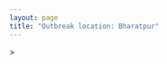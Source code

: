 ```yaml
---
layout: page
title: "Outbreak location: Bharatpur"
---
```

<div id="mapid">
<script src="https://buda-magenta.github.io/hazard_map/load_map.js"></script>
><script>
var marker_outbreak = L.marker([27.265212, 77.369126],{"autoPan": true}).addTo(map); marker_outbreak.bindTooltip("Bharatpur").openTooltip();

var circle_1 = L.circle([28.651718, 77.221939], {"pane": "markerPane", "color": "red", "fill": true, "fillOpacity": 0.2, "fillRule": "evenodd", "lineCap": "round", "lineJoin": "round", "opacity": 1.0, "radius": 61657, "stroke": true, "weight": 3}).addTo(map);
circle_1.bindTooltip("Delhi<br>rank: 1<br>hazard index: 0.061658")
circle_1.bindPopup('<a href="https://buda-magenta.github.io/hazard_map/Delhi">Delhi</a>')

var circle_2 = L.circle([27.633333, 77.583333], {"pane": "markerPane", "color": "red", "fill": true, "fillOpacity": 0.2, "fillRule": "evenodd", "lineCap": "round", "lineJoin": "round", "opacity": 1.0, "radius": 56616, "stroke": true, "weight": 3}).addTo(map);
circle_2.bindTooltip("Mathura<br>rank: 2<br>hazard index: 0.056617")
circle_2.bindPopup('<a href="https://buda-magenta.github.io/hazard_map/Mathura">Mathura</a>')

var circle_3 = L.circle([27.175255, 78.009816], {"pane": "markerPane", "color": "red", "fill": true, "fillOpacity": 0.2, "fillRule": "evenodd", "lineCap": "round", "lineJoin": "round", "opacity": 1.0, "radius": 45394, "stroke": true, "weight": 3}).addTo(map);
circle_3.bindTooltip("Agra<br>rank: 3<br>hazard index: 0.045395")
circle_3.bindPopup('<a href="https://buda-magenta.github.io/hazard_map/Agra">Agra</a>')

var circle_4 = L.circle([26.915458, 75.818982], {"pane": "markerPane", "color": "red", "fill": true, "fillOpacity": 0.2, "fillRule": "evenodd", "lineCap": "round", "lineJoin": "round", "opacity": 1.0, "radius": 28952, "stroke": true, "weight": 3}).addTo(map);
circle_4.bindTooltip("Jaipur<br>rank: 4<br>hazard index: 0.028952")
circle_4.bindPopup('<a href="https://buda-magenta.github.io/hazard_map/Jaipur">Jaipur</a>')

var circle_5 = L.circle([25.196826, 76.000893], {"pane": "markerPane", "color": "red", "fill": true, "fillOpacity": 0.2, "fillRule": "evenodd", "lineCap": "round", "lineJoin": "round", "opacity": 1.0, "radius": 20312, "stroke": true, "weight": 3}).addTo(map);
circle_5.bindTooltip("Kota<br>rank: 5<br>hazard index: 0.020313")
circle_5.bindPopup('<a href="https://buda-magenta.github.io/hazard_map/Kota">Kota</a>')

var circle_6 = L.circle([27.876990, 78.137290], {"pane": "markerPane", "color": "red", "fill": true, "fillOpacity": 0.2, "fillRule": "evenodd", "lineCap": "round", "lineJoin": "round", "opacity": 1.0, "radius": 17048, "stroke": true, "weight": 3}).addTo(map);
circle_6.bindTooltip("Aligarh<br>rank: 6<br>hazard index: 0.017048")
circle_6.bindPopup('<a href="https://buda-magenta.github.io/hazard_map/Aligarh">Aligarh</a>')

var circle_7 = L.circle([27.573243, 78.111739], {"pane": "markerPane", "color": "red", "fill": true, "fillOpacity": 0.2, "fillRule": "evenodd", "lineCap": "round", "lineJoin": "round", "opacity": 1.0, "radius": 15382, "stroke": true, "weight": 3}).addTo(map);
circle_7.bindTooltip("Hathras<br>rank: 7<br>hazard index: 0.015383")
circle_7.bindPopup('<a href="https://buda-magenta.github.io/hazard_map/Hathras">Hathras</a>')

var circle_8 = L.circle([28.457876, 79.405571], {"pane": "markerPane", "color": "red", "fill": true, "fillOpacity": 0.2, "fillRule": "evenodd", "lineCap": "round", "lineJoin": "round", "opacity": 1.0, "radius": 13706, "stroke": true, "weight": 3}).addTo(map);
circle_8.bindTooltip("Bareilly<br>rank: 8<br>hazard index: 0.013706")
circle_8.bindPopup('<a href="https://buda-magenta.github.io/hazard_map/Bareilly">Bareilly</a>')

var circle_9 = L.circle([27.883846, 78.634890], {"pane": "markerPane", "color": "red", "fill": true, "fillOpacity": 0.2, "fillRule": "evenodd", "lineCap": "round", "lineJoin": "round", "opacity": 1.0, "radius": 9828, "stroke": true, "weight": 3}).addTo(map);
circle_9.bindTooltip("Kasganj<br>rank: 9<br>hazard index: 0.009828")
circle_9.bindPopup('<a href="https://buda-magenta.github.io/hazard_map/Kasganj">Kasganj</a>')

var circle_10 = L.circle([27.639077, 76.614452], {"pane": "markerPane", "color": "red", "fill": true, "fillOpacity": 0.2, "fillRule": "evenodd", "lineCap": "round", "lineJoin": "round", "opacity": 1.0, "radius": 8529, "stroke": true, "weight": 3}).addTo(map);
circle_10.bindTooltip("Alwar<br>rank: 10<br>hazard index: 0.008530")
circle_10.bindPopup('<a href="https://buda-magenta.github.io/hazard_map/Alwar">Alwar</a>')

var circle_11 = L.circle([26.229141, 76.304533], {"pane": "markerPane", "color": "red", "fill": true, "fillOpacity": 0.2, "fillRule": "evenodd", "lineCap": "round", "lineJoin": "round", "opacity": 1.0, "radius": 6876, "stroke": true, "weight": 3}).addTo(map);
circle_11.bindTooltip("Sawai Madhopur<br>rank: 11<br>hazard index: 0.006876")
circle_11.bindPopup('<a href="https://buda-magenta.github.io/hazard_map/Sawai_Madhopur">Sawai Madhopur</a>')

var circle_12 = L.circle([28.402979, 77.310384], {"pane": "markerPane", "color": "red", "fill": true, "fillOpacity": 0.2, "fillRule": "evenodd", "lineCap": "round", "lineJoin": "round", "opacity": 1.0, "radius": 6789, "stroke": true, "weight": 3}).addTo(map);
circle_12.bindTooltip("Faridabad<br>rank: 12<br>hazard index: 0.006789")
circle_12.bindPopup('<a href="https://buda-magenta.github.io/hazard_map/Faridabad">Faridabad</a>')

var circle_13 = L.circle([29.000653, 77.768229], {"pane": "markerPane", "color": "red", "fill": true, "fillOpacity": 0.2, "fillRule": "evenodd", "lineCap": "round", "lineJoin": "round", "opacity": 1.0, "radius": 6198, "stroke": true, "weight": 3}).addTo(map);
circle_13.bindTooltip("Meerut<br>rank: 13<br>hazard index: 0.006198")
circle_13.bindPopup('<a href="https://buda-magenta.github.io/hazard_map/Meerut">Meerut</a>')

var circle_14 = L.circle([26.203725, 78.157363], {"pane": "markerPane", "color": "red", "fill": true, "fillOpacity": 0.2, "fillRule": "evenodd", "lineCap": "round", "lineJoin": "round", "opacity": 1.0, "radius": 5639, "stroke": true, "weight": 3}).addTo(map);
circle_14.bindTooltip("Gwalior<br>rank: 14<br>hazard index: 0.005640")
circle_14.bindPopup('<a href="https://buda-magenta.github.io/hazard_map/Gwalior">Gwalior</a>')

var circle_15 = L.circle([26.732501, 77.036312], {"pane": "markerPane", "color": "red", "fill": true, "fillOpacity": 0.2, "fillRule": "evenodd", "lineCap": "round", "lineJoin": "round", "opacity": 1.0, "radius": 5419, "stroke": true, "weight": 3}).addTo(map);
circle_15.bindTooltip("Hindaun<br>rank: 15<br>hazard index: 0.005419")
circle_15.bindPopup('<a href="https://buda-magenta.github.io/hazard_map/Hindaun">Hindaun</a>')

var circle_16 = L.circle([19.794750, 75.077922], {"pane": "markerPane", "color": "red", "fill": true, "fillOpacity": 0.2, "fillRule": "evenodd", "lineCap": "round", "lineJoin": "round", "opacity": 1.0, "radius": 5010, "stroke": true, "weight": 3}).addTo(map);
circle_16.bindTooltip("Gangapur<br>rank: 16<br>hazard index: 0.005010")
circle_16.bindPopup('<a href="https://buda-magenta.github.io/hazard_map/Gangapur">Gangapur</a>')

var circle_17 = L.circle([28.428262, 77.002700], {"pane": "markerPane", "color": "red", "fill": true, "fillOpacity": 0.2, "fillRule": "evenodd", "lineCap": "round", "lineJoin": "round", "opacity": 1.0, "radius": 4013, "stroke": true, "weight": 3}).addTo(map);
circle_17.bindTooltip("Gurgaon<br>rank: 17<br>hazard index: 0.004013")
circle_17.bindPopup('<a href="https://buda-magenta.github.io/hazard_map/Gurgaon">Gurgaon</a>')

var circle_18 = L.circle([25.954628, 83.647350], {"pane": "markerPane", "color": "red", "fill": true, "fillOpacity": 0.2, "fillRule": "evenodd", "lineCap": "round", "lineJoin": "round", "opacity": 1.0, "radius": 3153, "stroke": true, "weight": 3}).addTo(map);
circle_18.bindTooltip("Maunath Bhanjan<br>rank: 18<br>hazard index: 0.003154")
circle_18.bindPopup('<a href="https://buda-magenta.github.io/hazard_map/Maunath_Bhanjan">Maunath Bhanjan</a>')

var circle_19 = L.circle([28.570784, 77.327107], {"pane": "markerPane", "color": "red", "fill": true, "fillOpacity": 0.2, "fillRule": "evenodd", "lineCap": "round", "lineJoin": "round", "opacity": 1.0, "radius": 2940, "stroke": true, "weight": 3}).addTo(map);
circle_19.bindTooltip("Noida<br>rank: 19<br>hazard index: 0.002940")
circle_19.bindPopup('<a href="https://buda-magenta.github.io/hazard_map/Noida">Noida</a>')

var circle_20 = L.circle([27.177366, 78.389912], {"pane": "markerPane", "color": "red", "fill": true, "fillOpacity": 0.2, "fillRule": "evenodd", "lineCap": "round", "lineJoin": "round", "opacity": 1.0, "radius": 2763, "stroke": true, "weight": 3}).addTo(map);
circle_20.bindTooltip("Firozabad<br>rank: 20<br>hazard index: 0.002764")
circle_20.bindPopup('<a href="https://buda-magenta.github.io/hazard_map/Firozabad">Firozabad</a>')

var circle_21 = L.circle([26.460914, 80.321759], {"pane": "markerPane", "color": "red", "fill": true, "fillOpacity": 0.2, "fillRule": "evenodd", "lineCap": "round", "lineJoin": "round", "opacity": 1.0, "radius": 2557, "stroke": true, "weight": 3}).addTo(map);
circle_21.bindTooltip("Kanpur<br>rank: 21<br>hazard index: 0.002558")
circle_21.bindPopup('<a href="https://buda-magenta.github.io/hazard_map/Kanpur">Kanpur</a>')

var circle_22 = L.circle([28.733400, 77.298600], {"pane": "markerPane", "color": "red", "fill": true, "fillOpacity": 0.2, "fillRule": "evenodd", "lineCap": "round", "lineJoin": "round", "opacity": 1.0, "radius": 2344, "stroke": true, "weight": 3}).addTo(map);
circle_22.bindTooltip("Loni<br>rank: 22<br>hazard index: 0.002345")
circle_22.bindPopup('<a href="https://buda-magenta.github.io/hazard_map/Loni">Loni</a>')

var circle_23 = L.circle([28.488378, 78.735249], {"pane": "markerPane", "color": "red", "fill": true, "fillOpacity": 0.2, "fillRule": "evenodd", "lineCap": "round", "lineJoin": "round", "opacity": 1.0, "radius": 2260, "stroke": true, "weight": 3}).addTo(map);
circle_23.bindTooltip("Chandausi<br>rank: 23<br>hazard index: 0.002261")
circle_23.bindPopup('<a href="https://buda-magenta.github.io/hazard_map/Chandausi">Chandausi</a>')

var circle_24 = L.circle([25.531031, 78.652689], {"pane": "markerPane", "color": "red", "fill": true, "fillOpacity": 0.2, "fillRule": "evenodd", "lineCap": "round", "lineJoin": "round", "opacity": 1.0, "radius": 2201, "stroke": true, "weight": 3}).addTo(map);
circle_24.bindTooltip("Jhansi<br>rank: 24<br>hazard index: 0.002202")
circle_24.bindPopup('<a href="https://buda-magenta.github.io/hazard_map/Jhansi">Jhansi</a>')

var circle_25 = L.circle([22.720362, 75.868200], {"pane": "markerPane", "color": "red", "fill": true, "fillOpacity": 0.2, "fillRule": "evenodd", "lineCap": "round", "lineJoin": "round", "opacity": 1.0, "radius": 1981, "stroke": true, "weight": 3}).addTo(map);
circle_25.bindTooltip("Indore<br>rank: 25<br>hazard index: 0.001981")
circle_25.bindPopup('<a href="https://buda-magenta.github.io/hazard_map/Indore">Indore</a>')

var circle_26 = L.circle([19.075990, 72.877393], {"pane": "markerPane", "color": "red", "fill": true, "fillOpacity": 0.2, "fillRule": "evenodd", "lineCap": "round", "lineJoin": "round", "opacity": 1.0, "radius": 1978, "stroke": true, "weight": 3}).addTo(map);
circle_26.bindTooltip("Mumbai<br>rank: 26<br>hazard index: 0.001978")
circle_26.bindPopup('<a href="https://buda-magenta.github.io/hazard_map/Mumbai">Mumbai</a>')

var circle_27 = L.circle([26.838100, 80.934600], {"pane": "markerPane", "color": "red", "fill": true, "fillOpacity": 0.2, "fillRule": "evenodd", "lineCap": "round", "lineJoin": "round", "opacity": 1.0, "radius": 1793, "stroke": true, "weight": 3}).addTo(map);
circle_27.bindTooltip("Lucknow<br>rank: 27<br>hazard index: 0.001794")
circle_27.bindPopup('<a href="https://buda-magenta.github.io/hazard_map/Lucknow">Lucknow</a>')

var circle_28 = L.circle([28.901090, 76.580194], {"pane": "markerPane", "color": "red", "fill": true, "fillOpacity": 0.2, "fillRule": "evenodd", "lineCap": "round", "lineJoin": "round", "opacity": 1.0, "radius": 1732, "stroke": true, "weight": 3}).addTo(map);
circle_28.bindTooltip("Rohtak<br>rank: 28<br>hazard index: 0.001732")
circle_28.bindPopup('<a href="https://buda-magenta.github.io/hazard_map/Rohtak">Rohtak</a>')

var circle_29 = L.circle([26.500000, 78.750000], {"pane": "markerPane", "color": "red", "fill": true, "fillOpacity": 0.2, "fillRule": "evenodd", "lineCap": "round", "lineJoin": "round", "opacity": 1.0, "radius": 1605, "stroke": true, "weight": 3}).addTo(map);
circle_29.bindTooltip("Bhind<br>rank: 29<br>hazard index: 0.001605")
circle_29.bindPopup('<a href="https://buda-magenta.github.io/hazard_map/Bhind">Bhind</a>')

var circle_30 = L.circle([26.166667, 77.500000], {"pane": "markerPane", "color": "red", "fill": true, "fillOpacity": 0.2, "fillRule": "evenodd", "lineCap": "round", "lineJoin": "round", "opacity": 1.0, "radius": 1599, "stroke": true, "weight": 3}).addTo(map);
circle_30.bindTooltip("Morena<br>rank: 30<br>hazard index: 0.001599")
circle_30.bindPopup('<a href="https://buda-magenta.github.io/hazard_map/Morena">Morena</a>')

var circle_31 = L.circle([26.296772, 73.035143], {"pane": "markerPane", "color": "red", "fill": true, "fillOpacity": 0.2, "fillRule": "evenodd", "lineCap": "round", "lineJoin": "round", "opacity": 1.0, "radius": 1529, "stroke": true, "weight": 3}).addTo(map);
circle_31.bindTooltip("Jodhpur<br>rank: 31<br>hazard index: 0.001530")
circle_31.bindPopup('<a href="https://buda-magenta.github.io/hazard_map/Jodhpur">Jodhpur</a>')

var circle_32 = L.circle([26.469100, 74.639000], {"pane": "markerPane", "color": "red", "fill": true, "fillOpacity": 0.2, "fillRule": "evenodd", "lineCap": "round", "lineJoin": "round", "opacity": 1.0, "radius": 1471, "stroke": true, "weight": 3}).addTo(map);
circle_32.bindTooltip("Ajmer<br>rank: 32<br>hazard index: 0.001471")
circle_32.bindPopup('<a href="https://buda-magenta.github.io/hazard_map/Ajmer">Ajmer</a>')

var circle_33 = L.circle([24.578721, 73.686257], {"pane": "markerPane", "color": "red", "fill": true, "fillOpacity": 0.2, "fillRule": "evenodd", "lineCap": "round", "lineJoin": "round", "opacity": 1.0, "radius": 1468, "stroke": true, "weight": 3}).addTo(map);
circle_33.bindTooltip("Udaipur<br>rank: 33<br>hazard index: 0.001468")
circle_33.bindPopup('<a href="https://buda-magenta.github.io/hazard_map/Udaipur">Udaipur</a>')

var circle_34 = L.circle([29.003314, 77.016732], {"pane": "markerPane", "color": "red", "fill": true, "fillOpacity": 0.2, "fillRule": "evenodd", "lineCap": "round", "lineJoin": "round", "opacity": 1.0, "radius": 1277, "stroke": true, "weight": 3}).addTo(map);
circle_34.bindTooltip("Sonipat<br>rank: 34<br>hazard index: 0.001277")
circle_34.bindPopup('<a href="https://buda-magenta.github.io/hazard_map/Sonipat">Sonipat</a>')

var circle_35 = L.circle([23.021624, 72.579707], {"pane": "markerPane", "color": "red", "fill": true, "fillOpacity": 0.2, "fillRule": "evenodd", "lineCap": "round", "lineJoin": "round", "opacity": 1.0, "radius": 1254, "stroke": true, "weight": 3}).addTo(map);
circle_35.bindTooltip("Ahmedabad<br>rank: 35<br>hazard index: 0.001254")
circle_35.bindPopup('<a href="https://buda-magenta.github.io/hazard_map/Ahmedabad">Ahmedabad</a>')

var circle_36 = L.circle([26.718324, 79.090254], {"pane": "markerPane", "color": "red", "fill": true, "fillOpacity": 0.2, "fillRule": "evenodd", "lineCap": "round", "lineJoin": "round", "opacity": 1.0, "radius": 1227, "stroke": true, "weight": 3}).addTo(map);
circle_36.bindTooltip("Etawah<br>rank: 36<br>hazard index: 0.001228")
circle_36.bindPopup('<a href="https://buda-magenta.github.io/hazard_map/Etawah">Etawah</a>')

var circle_37 = L.circle([28.740613, 77.835426], {"pane": "markerPane", "color": "red", "fill": true, "fillOpacity": 0.2, "fillRule": "evenodd", "lineCap": "round", "lineJoin": "round", "opacity": 1.0, "radius": 1202, "stroke": true, "weight": 3}).addTo(map);
circle_37.bindTooltip("Hapur<br>rank: 37<br>hazard index: 0.001203")
circle_37.bindPopup('<a href="https://buda-magenta.github.io/hazard_map/Hapur">Hapur</a>')

var circle_38 = L.circle([27.437194, 79.489129], {"pane": "markerPane", "color": "red", "fill": true, "fillOpacity": 0.2, "fillRule": "evenodd", "lineCap": "round", "lineJoin": "round", "opacity": 1.0, "radius": 1180, "stroke": true, "weight": 3}).addTo(map);
circle_38.bindTooltip("Farrukhabad<br>rank: 38<br>hazard index: 0.001181")
circle_38.bindPopup('<a href="https://buda-magenta.github.io/hazard_map/Farrukhabad">Farrukhabad</a>')

var circle_39 = L.circle([26.653396, 77.624206], {"pane": "markerPane", "color": "red", "fill": true, "fillOpacity": 0.2, "fillRule": "evenodd", "lineCap": "round", "lineJoin": "round", "opacity": 1.0, "radius": 1051, "stroke": true, "weight": 3}).addTo(map);
circle_39.bindTooltip("Dhaulpur<br>rank: 39<br>hazard index: 0.001052")
circle_39.bindPopup('<a href="https://buda-magenta.github.io/hazard_map/Dhaulpur">Dhaulpur</a>')

var circle_40 = L.circle([28.388861, 77.974798], {"pane": "markerPane", "color": "red", "fill": true, "fillOpacity": 0.2, "fillRule": "evenodd", "lineCap": "round", "lineJoin": "round", "opacity": 1.0, "radius": 972, "stroke": true, "weight": 3}).addTo(map);
circle_40.bindTooltip("Bulandshahr<br>rank: 40<br>hazard index: 0.000972")
circle_40.bindPopup('<a href="https://buda-magenta.github.io/hazard_map/Bulandshahr">Bulandshahr</a>')

var circle_41 = L.circle([28.618753, 78.550874], {"pane": "markerPane", "color": "red", "fill": true, "fillOpacity": 0.2, "fillRule": "evenodd", "lineCap": "round", "lineJoin": "round", "opacity": 1.0, "radius": 943, "stroke": true, "weight": 3}).addTo(map);
circle_41.bindTooltip("Sambhal<br>rank: 41<br>hazard index: 0.000943")
circle_41.bindPopup('<a href="https://buda-magenta.github.io/hazard_map/Sambhal">Sambhal</a>')

var circle_42 = L.circle([28.660965, 76.834676], {"pane": "markerPane", "color": "red", "fill": true, "fillOpacity": 0.2, "fillRule": "evenodd", "lineCap": "round", "lineJoin": "round", "opacity": 1.0, "radius": 883, "stroke": true, "weight": 3}).addTo(map);
circle_42.bindTooltip("Bahadurgarh<br>rank: 42<br>hazard index: 0.000884")
circle_42.bindPopup('<a href="https://buda-magenta.github.io/hazard_map/Bahadurgarh">Bahadurgarh</a>')

var circle_43 = L.circle([28.753900, 77.399900], {"pane": "markerPane", "color": "red", "fill": true, "fillOpacity": 0.2, "fillRule": "evenodd", "lineCap": "round", "lineJoin": "round", "opacity": 1.0, "radius": 862, "stroke": true, "weight": 3}).addTo(map);
circle_43.bindTooltip("Khora<br>rank: 43<br>hazard index: 0.000862")
circle_43.bindPopup('<a href="https://buda-magenta.github.io/hazard_map/Khora">Khora</a>')

var circle_44 = L.circle([27.036604, 78.651436], {"pane": "markerPane", "color": "red", "fill": true, "fillOpacity": 0.2, "fillRule": "evenodd", "lineCap": "round", "lineJoin": "round", "opacity": 1.0, "radius": 839, "stroke": true, "weight": 3}).addTo(map);
circle_44.bindTooltip("Shikohabad<br>rank: 44<br>hazard index: 0.000840")
circle_44.bindPopup('<a href="https://buda-magenta.github.io/hazard_map/Shikohabad">Shikohabad</a>')

var circle_45 = L.circle([28.068312, 79.046073], {"pane": "markerPane", "color": "red", "fill": true, "fillOpacity": 0.2, "fillRule": "evenodd", "lineCap": "round", "lineJoin": "round", "opacity": 1.0, "radius": 804, "stroke": true, "weight": 3}).addTo(map);
circle_45.bindTooltip("Budaun<br>rank: 45<br>hazard index: 0.000804")
circle_45.bindPopup('<a href="https://buda-magenta.github.io/hazard_map/Budaun">Budaun</a>')

var circle_46 = L.circle([21.170200, 72.831100], {"pane": "markerPane", "color": "red", "fill": true, "fillOpacity": 0.2, "fillRule": "evenodd", "lineCap": "round", "lineJoin": "round", "opacity": 1.0, "radius": 796, "stroke": true, "weight": 3}).addTo(map);
circle_46.bindTooltip("Surat<br>rank: 46<br>hazard index: 0.000796")
circle_46.bindPopup('<a href="https://buda-magenta.github.io/hazard_map/Surat">Surat</a>')

var circle_47 = L.circle([27.209822, 79.048137], {"pane": "markerPane", "color": "red", "fill": true, "fillOpacity": 0.2, "fillRule": "evenodd", "lineCap": "round", "lineJoin": "round", "opacity": 1.0, "radius": 703, "stroke": true, "weight": 3}).addTo(map);
circle_47.bindTooltip("Mainpuri<br>rank: 47<br>hazard index: 0.000704")
circle_47.bindPopup('<a href="https://buda-magenta.github.io/hazard_map/Mainpuri">Mainpuri</a>')

var circle_48 = L.circle([24.917151, 76.696403], {"pane": "markerPane", "color": "red", "fill": true, "fillOpacity": 0.2, "fillRule": "evenodd", "lineCap": "round", "lineJoin": "round", "opacity": 1.0, "radius": 698, "stroke": true, "weight": 3}).addTo(map);
circle_48.bindTooltip("Baran<br>rank: 48<br>hazard index: 0.000699")
circle_48.bindPopup('<a href="https://buda-magenta.github.io/hazard_map/Baran">Baran</a>')

var circle_49 = L.circle([28.195647, 76.616518], {"pane": "markerPane", "color": "red", "fill": true, "fillOpacity": 0.2, "fillRule": "evenodd", "lineCap": "round", "lineJoin": "round", "opacity": 1.0, "radius": 668, "stroke": true, "weight": 3}).addTo(map);
circle_49.bindTooltip("Rewari<br>rank: 49<br>hazard index: 0.000669")
circle_49.bindPopup('<a href="https://buda-magenta.github.io/hazard_map/Rewari">Rewari</a>')

var circle_50 = L.circle([28.651718, 77.221939], {"pane": "markerPane", "color": "red", "fill": true, "fillOpacity": 0.2, "fillRule": "evenodd", "lineCap": "round", "lineJoin": "round", "opacity": 1.0, "radius": 646, "stroke": true, "weight": 3}).addTo(map);
circle_50.bindTooltip("Dehri<br>rank: 50<br>hazard index: 0.000646")
circle_50.bindPopup('<a href="https://buda-magenta.github.io/hazard_map/Dehri">Dehri</a>')

var circle_51 = L.circle([28.176959, 77.373112], {"pane": "markerPane", "color": "red", "fill": true, "fillOpacity": 0.2, "fillRule": "evenodd", "lineCap": "round", "lineJoin": "round", "opacity": 1.0, "radius": 639, "stroke": true, "weight": 3}).addTo(map);
circle_51.bindTooltip("Palwal<br>rank: 51<br>hazard index: 0.000640")
circle_51.bindPopup('<a href="https://buda-magenta.github.io/hazard_map/Palwal">Palwal</a>')

var circle_52 = L.circle([25.335649, 83.007629], {"pane": "markerPane", "color": "red", "fill": true, "fillOpacity": 0.2, "fillRule": "evenodd", "lineCap": "round", "lineJoin": "round", "opacity": 1.0, "radius": 610, "stroke": true, "weight": 3}).addTo(map);
circle_52.bindTooltip("Varanasi<br>rank: 52<br>hazard index: 0.000610")
circle_52.bindPopup('<a href="https://buda-magenta.github.io/hazard_map/Varanasi">Varanasi</a>')

var circle_53 = L.circle([28.826162, 77.541656], {"pane": "markerPane", "color": "red", "fill": true, "fillOpacity": 0.2, "fillRule": "evenodd", "lineCap": "round", "lineJoin": "round", "opacity": 1.0, "radius": 591, "stroke": true, "weight": 3}).addTo(map);
circle_53.bindTooltip("Modinagar<br>rank: 53<br>hazard index: 0.000591")
circle_53.bindPopup('<a href="https://buda-magenta.github.io/hazard_map/Modinagar">Modinagar</a>')

var circle_54 = L.circle([26.022697, 83.028873], {"pane": "markerPane", "color": "red", "fill": true, "fillOpacity": 0.2, "fillRule": "evenodd", "lineCap": "round", "lineJoin": "round", "opacity": 1.0, "radius": 558, "stroke": true, "weight": 3}).addTo(map);
circle_54.bindTooltip("Azamgarh<br>rank: 54<br>hazard index: 0.000559")
circle_54.bindPopup('<a href="https://buda-magenta.github.io/hazard_map/Azamgarh">Azamgarh</a>')

var circle_55 = L.circle([30.909016, 75.851601], {"pane": "markerPane", "color": "red", "fill": true, "fillOpacity": 0.2, "fillRule": "evenodd", "lineCap": "round", "lineJoin": "round", "opacity": 1.0, "radius": 557, "stroke": true, "weight": 3}).addTo(map);
circle_55.bindTooltip("Ludhiana<br>rank: 55<br>hazard index: 0.000557")
circle_55.bindPopup('<a href="https://buda-magenta.github.io/hazard_map/Ludhiana">Ludhiana</a>')

var circle_56 = L.circle([12.979120, 77.591300], {"pane": "markerPane", "color": "red", "fill": true, "fillOpacity": 0.2, "fillRule": "evenodd", "lineCap": "round", "lineJoin": "round", "opacity": 1.0, "radius": 557, "stroke": true, "weight": 3}).addTo(map);
circle_56.bindTooltip("Bangalore<br>rank: 56<br>hazard index: 0.000557")
circle_56.bindPopup('<a href="https://buda-magenta.github.io/hazard_map/Bangalore">Bangalore</a>')

var circle_57 = L.circle([28.863842, 78.805778], {"pane": "markerPane", "color": "red", "fill": true, "fillOpacity": 0.2, "fillRule": "evenodd", "lineCap": "round", "lineJoin": "round", "opacity": 1.0, "radius": 555, "stroke": true, "weight": 3}).addTo(map);
circle_57.bindTooltip("Moradabad<br>rank: 57<br>hazard index: 0.000556")
circle_57.bindPopup('<a href="https://buda-magenta.github.io/hazard_map/Moradabad">Moradabad</a>')

var circle_58 = L.circle([23.174597, 75.785142], {"pane": "markerPane", "color": "red", "fill": true, "fillOpacity": 0.2, "fillRule": "evenodd", "lineCap": "round", "lineJoin": "round", "opacity": 1.0, "radius": 520, "stroke": true, "weight": 3}).addTo(map);
circle_58.bindTooltip("Ujjain<br>rank: 58<br>hazard index: 0.000521")
circle_58.bindPopup('<a href="https://buda-magenta.github.io/hazard_map/Ujjain">Ujjain</a>')

var circle_59 = L.circle([28.205907, 77.875714], {"pane": "markerPane", "color": "red", "fill": true, "fillOpacity": 0.2, "fillRule": "evenodd", "lineCap": "round", "lineJoin": "round", "opacity": 1.0, "radius": 511, "stroke": true, "weight": 3}).addTo(map);
circle_59.bindTooltip("Khurja<br>rank: 59<br>hazard index: 0.000512")
circle_59.bindPopup('<a href="https://buda-magenta.github.io/hazard_map/Khurja">Khurja</a>')

var circle_60 = L.circle([27.733696, 81.477321], {"pane": "markerPane", "color": "red", "fill": true, "fillOpacity": 0.2, "fillRule": "evenodd", "lineCap": "round", "lineJoin": "round", "opacity": 1.0, "radius": 479, "stroke": true, "weight": 3}).addTo(map);
circle_60.bindTooltip("Bahraich<br>rank: 60<br>hazard index: 0.000479")
circle_60.bindPopup('<a href="https://buda-magenta.github.io/hazard_map/Bahraich">Bahraich</a>')

var circle_61 = L.circle([24.935635, 82.647701], {"pane": "markerPane", "color": "red", "fill": true, "fillOpacity": 0.2, "fillRule": "evenodd", "lineCap": "round", "lineJoin": "round", "opacity": 1.0, "radius": 476, "stroke": true, "weight": 3}).addTo(map);
circle_61.bindTooltip("Mirzapur<br>rank: 61<br>hazard index: 0.000476")
circle_61.bindPopup('<a href="https://buda-magenta.github.io/hazard_map/Mirzapur">Mirzapur</a>')

var circle_62 = L.circle([22.541418, 88.357691], {"pane": "markerPane", "color": "red", "fill": true, "fillOpacity": 0.2, "fillRule": "evenodd", "lineCap": "round", "lineJoin": "round", "opacity": 1.0, "radius": 470, "stroke": true, "weight": 3}).addTo(map);
circle_62.bindTooltip("Kolkata<br>rank: 62<br>hazard index: 0.000470")
circle_62.bindPopup('<a href="https://buda-magenta.github.io/hazard_map/Kolkata">Kolkata</a>')

var circle_63 = L.circle([29.988077, 77.508130], {"pane": "markerPane", "color": "red", "fill": true, "fillOpacity": 0.2, "fillRule": "evenodd", "lineCap": "round", "lineJoin": "round", "opacity": 1.0, "radius": 414, "stroke": true, "weight": 3}).addTo(map);
circle_63.bindTooltip("Saharanpur<br>rank: 63<br>hazard index: 0.000415")
circle_63.bindPopup('<a href="https://buda-magenta.github.io/hazard_map/Saharanpur">Saharanpur</a>')

var circle_64 = L.circle([25.609324, 85.123525], {"pane": "markerPane", "color": "red", "fill": true, "fillOpacity": 0.2, "fillRule": "evenodd", "lineCap": "round", "lineJoin": "round", "opacity": 1.0, "radius": 400, "stroke": true, "weight": 3}).addTo(map);
circle_64.bindTooltip("Patna<br>rank: 64<br>hazard index: 0.000400")
circle_64.bindPopup('<a href="https://buda-magenta.github.io/hazard_map/Patna">Patna</a>')

var circle_65 = L.circle([17.388786, 78.461065], {"pane": "markerPane", "color": "red", "fill": true, "fillOpacity": 0.2, "fillRule": "evenodd", "lineCap": "round", "lineJoin": "round", "opacity": 1.0, "radius": 389, "stroke": true, "weight": 3}).addTo(map);
circle_65.bindTooltip("Hyderabad<br>rank: 65<br>hazard index: 0.000390")
circle_65.bindPopup('<a href="https://buda-magenta.github.io/hazard_map/Hyderabad">Hyderabad</a>')

var circle_66 = L.circle([26.671329, 83.364583], {"pane": "markerPane", "color": "red", "fill": true, "fillOpacity": 0.2, "fillRule": "evenodd", "lineCap": "round", "lineJoin": "round", "opacity": 1.0, "radius": 374, "stroke": true, "weight": 3}).addTo(map);
circle_66.bindTooltip("Gorakhpur<br>rank: 66<br>hazard index: 0.000375")
circle_66.bindPopup('<a href="https://buda-magenta.github.io/hazard_map/Gorakhpur">Gorakhpur</a>')

var circle_67 = L.circle([28.015929, 73.317137], {"pane": "markerPane", "color": "red", "fill": true, "fillOpacity": 0.2, "fillRule": "evenodd", "lineCap": "round", "lineJoin": "round", "opacity": 1.0, "radius": 363, "stroke": true, "weight": 3}).addTo(map);
circle_67.bindTooltip("Bikaner<br>rank: 67<br>hazard index: 0.000363")
circle_67.bindPopup('<a href="https://buda-magenta.github.io/hazard_map/Bikaner">Bikaner</a>')

var circle_68 = L.circle([28.793170, 76.139128], {"pane": "markerPane", "color": "red", "fill": true, "fillOpacity": 0.2, "fillRule": "evenodd", "lineCap": "round", "lineJoin": "round", "opacity": 1.0, "radius": 354, "stroke": true, "weight": 3}).addTo(map);
circle_68.bindTooltip("Bhiwani<br>rank: 68<br>hazard index: 0.000355")
circle_68.bindPopup('<a href="https://buda-magenta.github.io/hazard_map/Bhiwani">Bhiwani</a>')

var circle_69 = L.circle([13.083694, 80.270186], {"pane": "markerPane", "color": "red", "fill": true, "fillOpacity": 0.2, "fillRule": "evenodd", "lineCap": "round", "lineJoin": "round", "opacity": 1.0, "radius": 339, "stroke": true, "weight": 3}).addTo(map);
circle_69.bindTooltip("Chennai<br>rank: 69<br>hazard index: 0.000340")
circle_69.bindPopup('<a href="https://buda-magenta.github.io/hazard_map/Chennai">Chennai</a>')

var circle_70 = L.circle([26.250000, 81.250000], {"pane": "markerPane", "color": "red", "fill": true, "fillOpacity": 0.2, "fillRule": "evenodd", "lineCap": "round", "lineJoin": "round", "opacity": 1.0, "radius": 337, "stroke": true, "weight": 3}).addTo(map);
circle_70.bindTooltip("Rae Bareli<br>rank: 70<br>hazard index: 0.000337")
circle_70.bindPopup('<a href="https://buda-magenta.github.io/hazard_map/Rae_Bareli">Rae Bareli</a>')

var circle_71 = L.circle([18.521428, 73.854454], {"pane": "markerPane", "color": "red", "fill": true, "fillOpacity": 0.2, "fillRule": "evenodd", "lineCap": "round", "lineJoin": "round", "opacity": 1.0, "radius": 331, "stroke": true, "weight": 3}).addTo(map);
circle_71.bindTooltip("Pune<br>rank: 71<br>hazard index: 0.000332")
circle_71.bindPopup('<a href="https://buda-magenta.github.io/hazard_map/Pune">Pune</a>')

var circle_72 = L.circle([30.733442, 76.779714], {"pane": "markerPane", "color": "red", "fill": true, "fillOpacity": 0.2, "fillRule": "evenodd", "lineCap": "round", "lineJoin": "round", "opacity": 1.0, "radius": 328, "stroke": true, "weight": 3}).addTo(map);
circle_72.bindTooltip("Chandigarh<br>rank: 72<br>hazard index: 0.000329")
circle_72.bindPopup('<a href="https://buda-magenta.github.io/hazard_map/Chandigarh">Chandigarh</a>')

var circle_73 = L.circle([25.488773, 74.699613], {"pane": "markerPane", "color": "red", "fill": true, "fillOpacity": 0.2, "fillRule": "evenodd", "lineCap": "round", "lineJoin": "round", "opacity": 1.0, "radius": 317, "stroke": true, "weight": 3}).addTo(map);
circle_73.bindTooltip("Bhilwara<br>rank: 73<br>hazard index: 0.000318")
circle_73.bindPopup('<a href="https://buda-magenta.github.io/hazard_map/Bhilwara">Bhilwara</a>')

var circle_74 = L.circle([26.588559, 74.861097], {"pane": "markerPane", "color": "red", "fill": true, "fillOpacity": 0.2, "fillRule": "evenodd", "lineCap": "round", "lineJoin": "round", "opacity": 1.0, "radius": 313, "stroke": true, "weight": 3}).addTo(map);
circle_74.bindTooltip("Kishangarh<br>rank: 74<br>hazard index: 0.000314")
circle_74.bindPopup('<a href="https://buda-magenta.github.io/hazard_map/Kishangarh">Kishangarh</a>')

var circle_75 = L.circle([27.662826, 75.027926], {"pane": "markerPane", "color": "red", "fill": true, "fillOpacity": 0.2, "fillRule": "evenodd", "lineCap": "round", "lineJoin": "round", "opacity": 1.0, "radius": 309, "stroke": true, "weight": 3}).addTo(map);
circle_75.bindTooltip("Sikar<br>rank: 75<br>hazard index: 0.000310")
circle_75.bindPopup('<a href="https://buda-magenta.github.io/hazard_map/Sikar">Sikar</a>')

var circle_76 = L.circle([27.912633, 79.746563], {"pane": "markerPane", "color": "red", "fill": true, "fillOpacity": 0.2, "fillRule": "evenodd", "lineCap": "round", "lineJoin": "round", "opacity": 1.0, "radius": 301, "stroke": true, "weight": 3}).addTo(map);
circle_76.bindTooltip("Shahjahanpur<br>rank: 76<br>hazard index: 0.000301")
circle_76.bindPopup('<a href="https://buda-magenta.github.io/hazard_map/Shahjahanpur">Shahjahanpur</a>')

var circle_77 = L.circle([24.500000, 74.500000], {"pane": "markerPane", "color": "red", "fill": true, "fillOpacity": 0.2, "fillRule": "evenodd", "lineCap": "round", "lineJoin": "round", "opacity": 1.0, "radius": 297, "stroke": true, "weight": 3}).addTo(map);
circle_77.bindTooltip("Chittaurgarh<br>rank: 77<br>hazard index: 0.000298")
circle_77.bindPopup('<a href="https://buda-magenta.github.io/hazard_map/Chittaurgarh">Chittaurgarh</a>')

var circle_78 = L.circle([22.297314, 73.194257], {"pane": "markerPane", "color": "red", "fill": true, "fillOpacity": 0.2, "fillRule": "evenodd", "lineCap": "round", "lineJoin": "round", "opacity": 1.0, "radius": 297, "stroke": true, "weight": 3}).addTo(map);
circle_78.bindTooltip("Vadodara<br>rank: 78<br>hazard index: 0.000297")
circle_78.bindPopup('<a href="https://buda-magenta.github.io/hazard_map/Vadodara">Vadodara</a>')

var circle_79 = L.circle([23.000000, 76.166667], {"pane": "markerPane", "color": "red", "fill": true, "fillOpacity": 0.2, "fillRule": "evenodd", "lineCap": "round", "lineJoin": "round", "opacity": 1.0, "radius": 292, "stroke": true, "weight": 3}).addTo(map);
circle_79.bindTooltip("Dewas<br>rank: 79<br>hazard index: 0.000292")
circle_79.bindPopup('<a href="https://buda-magenta.github.io/hazard_map/Dewas">Dewas</a>')

var circle_80 = L.circle([25.603508, 83.507454], {"pane": "markerPane", "color": "red", "fill": true, "fillOpacity": 0.2, "fillRule": "evenodd", "lineCap": "round", "lineJoin": "round", "opacity": 1.0, "radius": 285, "stroke": true, "weight": 3}).addTo(map);
circle_80.bindTooltip("Ghazipur<br>rank: 80<br>hazard index: 0.000285")
circle_80.bindPopup('<a href="https://buda-magenta.github.io/hazard_map/Ghazipur">Ghazipur</a>')

var circle_81 = L.circle([25.438130, 81.833800], {"pane": "markerPane", "color": "red", "fill": true, "fillOpacity": 0.2, "fillRule": "evenodd", "lineCap": "round", "lineJoin": "round", "opacity": 1.0, "radius": 284, "stroke": true, "weight": 3}).addTo(map);
circle_81.bindTooltip("Allahabad<br>rank: 81<br>hazard index: 0.000285")
circle_81.bindPopup('<a href="https://buda-magenta.github.io/hazard_map/Allahabad">Allahabad</a>')

var circle_82 = L.circle([31.634308, 74.873679], {"pane": "markerPane", "color": "red", "fill": true, "fillOpacity": 0.2, "fillRule": "evenodd", "lineCap": "round", "lineJoin": "round", "opacity": 1.0, "radius": 281, "stroke": true, "weight": 3}).addTo(map);
circle_82.bindTooltip("Amritsar<br>rank: 82<br>hazard index: 0.000281")
circle_82.bindPopup('<a href="https://buda-magenta.github.io/hazard_map/Amritsar">Amritsar</a>')

var circle_83 = L.circle([25.500000, 75.833333], {"pane": "markerPane", "color": "red", "fill": true, "fillOpacity": 0.2, "fillRule": "evenodd", "lineCap": "round", "lineJoin": "round", "opacity": 1.0, "radius": 264, "stroke": true, "weight": 3}).addTo(map);
circle_83.bindTooltip("Bundi<br>rank: 83<br>hazard index: 0.000265")
circle_83.bindPopup('<a href="https://buda-magenta.github.io/hazard_map/Bundi">Bundi</a>')

var circle_84 = L.circle([29.391275, 76.977168], {"pane": "markerPane", "color": "red", "fill": true, "fillOpacity": 0.2, "fillRule": "evenodd", "lineCap": "round", "lineJoin": "round", "opacity": 1.0, "radius": 259, "stroke": true, "weight": 3}).addTo(map);
circle_84.bindTooltip("Panipat<br>rank: 84<br>hazard index: 0.000259")
circle_84.bindPopup('<a href="https://buda-magenta.github.io/hazard_map/Panipat">Panipat</a>')

var circle_85 = L.circle([31.292011, 75.568058], {"pane": "markerPane", "color": "red", "fill": true, "fillOpacity": 0.2, "fillRule": "evenodd", "lineCap": "round", "lineJoin": "round", "opacity": 1.0, "radius": 249, "stroke": true, "weight": 3}).addTo(map);
circle_85.bindTooltip("Jalandhar<br>rank: 85<br>hazard index: 0.000250")
circle_85.bindPopup('<a href="https://buda-magenta.github.io/hazard_map/Jalandhar">Jalandhar</a>')

var circle_86 = L.circle([29.168807, 75.746110], {"pane": "markerPane", "color": "red", "fill": true, "fillOpacity": 0.2, "fillRule": "evenodd", "lineCap": "round", "lineJoin": "round", "opacity": 1.0, "radius": 233, "stroke": true, "weight": 3}).addTo(map);
circle_86.bindTooltip("Hisar<br>rank: 86<br>hazard index: 0.000234")
circle_86.bindPopup('<a href="https://buda-magenta.github.io/hazard_map/Hisar">Hisar</a>')

var circle_87 = L.circle([28.495208, 80.107541], {"pane": "markerPane", "color": "red", "fill": true, "fillOpacity": 0.2, "fillRule": "evenodd", "lineCap": "round", "lineJoin": "round", "opacity": 1.0, "radius": 229, "stroke": true, "weight": 3}).addTo(map);
circle_87.bindTooltip("Pilibhit<br>rank: 87<br>hazard index: 0.000230")
circle_87.bindPopup('<a href="https://buda-magenta.github.io/hazard_map/Pilibhit">Pilibhit</a>')

var circle_88 = L.circle([24.500000, 77.500000], {"pane": "markerPane", "color": "red", "fill": true, "fillOpacity": 0.2, "fillRule": "evenodd", "lineCap": "round", "lineJoin": "round", "opacity": 1.0, "radius": 224, "stroke": true, "weight": 3}).addTo(map);
circle_88.bindTooltip("Guna<br>rank: 88<br>hazard index: 0.000224")
circle_88.bindPopup('<a href="https://buda-magenta.github.io/hazard_map/Guna">Guna</a>')

var circle_89 = L.circle([24.462465, 74.850114], {"pane": "markerPane", "color": "red", "fill": true, "fillOpacity": 0.2, "fillRule": "evenodd", "lineCap": "round", "lineJoin": "round", "opacity": 1.0, "radius": 210, "stroke": true, "weight": 3}).addTo(map);
circle_89.bindTooltip("Nimach<br>rank: 89<br>hazard index: 0.000211")
circle_89.bindPopup('<a href="https://buda-magenta.github.io/hazard_map/Nimach">Nimach</a>')

var circle_90 = L.circle([29.448006, 77.740685], {"pane": "markerPane", "color": "red", "fill": true, "fillOpacity": 0.2, "fillRule": "evenodd", "lineCap": "round", "lineJoin": "round", "opacity": 1.0, "radius": 201, "stroke": true, "weight": 3}).addTo(map);
circle_90.bindTooltip("Muzaffarnagar<br>rank: 90<br>hazard index: 0.000202")
circle_90.bindPopup('<a href="https://buda-magenta.github.io/hazard_map/Muzaffarnagar">Muzaffarnagar</a>')

var circle_91 = L.circle([29.301826, 76.338471], {"pane": "markerPane", "color": "red", "fill": true, "fillOpacity": 0.2, "fillRule": "evenodd", "lineCap": "round", "lineJoin": "round", "opacity": 1.0, "radius": 200, "stroke": true, "weight": 3}).addTo(map);
circle_91.bindTooltip("Jind<br>rank: 91<br>hazard index: 0.000201")
circle_91.bindPopup('<a href="https://buda-magenta.github.io/hazard_map/Jind">Jind</a>')

var circle_92 = L.circle([15.398403, 73.812918], {"pane": "markerPane", "color": "red", "fill": true, "fillOpacity": 0.2, "fillRule": "evenodd", "lineCap": "round", "lineJoin": "round", "opacity": 1.0, "radius": 197, "stroke": true, "weight": 3}).addTo(map);
circle_92.bindTooltip("Vasco Da Gama<br>rank: 92<br>hazard index: 0.000198")
circle_92.bindPopup('<a href="https://buda-magenta.github.io/hazard_map/Vasco_Da_Gama">Vasco Da Gama</a>')

var circle_93 = L.circle([24.265131, 75.387182], {"pane": "markerPane", "color": "red", "fill": true, "fillOpacity": 0.2, "fillRule": "evenodd", "lineCap": "round", "lineJoin": "round", "opacity": 1.0, "radius": 195, "stroke": true, "weight": 3}).addTo(map);
circle_93.bindTooltip("Mandsaur<br>rank: 93<br>hazard index: 0.000196")
circle_93.bindPopup('<a href="https://buda-magenta.github.io/hazard_map/Mandsaur">Mandsaur</a>')

var circle_94 = L.circle([23.258486, 77.401989], {"pane": "markerPane", "color": "red", "fill": true, "fillOpacity": 0.2, "fillRule": "evenodd", "lineCap": "round", "lineJoin": "round", "opacity": 1.0, "radius": 194, "stroke": true, "weight": 3}).addTo(map);
circle_94.bindTooltip("Bhopal<br>rank: 94<br>hazard index: 0.000195")
circle_94.bindPopup('<a href="https://buda-magenta.github.io/hazard_map/Bhopal">Bhopal</a>')

var circle_95 = L.circle([26.180598, 91.753943], {"pane": "markerPane", "color": "red", "fill": true, "fillOpacity": 0.2, "fillRule": "evenodd", "lineCap": "round", "lineJoin": "round", "opacity": 1.0, "radius": 194, "stroke": true, "weight": 3}).addTo(map);
circle_95.bindTooltip("Guwahati<br>rank: 95<br>hazard index: 0.000194")
circle_95.bindPopup('<a href="https://buda-magenta.github.io/hazard_map/Guwahati">Guwahati</a>')

var circle_96 = L.circle([26.122147, 75.663754], {"pane": "markerPane", "color": "red", "fill": true, "fillOpacity": 0.2, "fillRule": "evenodd", "lineCap": "round", "lineJoin": "round", "opacity": 1.0, "radius": 188, "stroke": true, "weight": 3}).addTo(map);
circle_96.bindTooltip("Tonk<br>rank: 96<br>hazard index: 0.000188")
circle_96.bindPopup('<a href="https://buda-magenta.github.io/hazard_map/Tonk">Tonk</a>')

var circle_97 = L.circle([23.160894, 79.949770], {"pane": "markerPane", "color": "red", "fill": true, "fillOpacity": 0.2, "fillRule": "evenodd", "lineCap": "round", "lineJoin": "round", "opacity": 1.0, "radius": 187, "stroke": true, "weight": 3}).addTo(map);
circle_97.bindTooltip("Jabalpur<br>rank: 97<br>hazard index: 0.000188")
circle_97.bindPopup('<a href="https://buda-magenta.github.io/hazard_map/Jabalpur">Jabalpur</a>')

var circle_98 = L.circle([30.325565, 78.043681], {"pane": "markerPane", "color": "red", "fill": true, "fillOpacity": 0.2, "fillRule": "evenodd", "lineCap": "round", "lineJoin": "round", "opacity": 1.0, "radius": 180, "stroke": true, "weight": 3}).addTo(map);
circle_98.bindTooltip("Dehradun<br>rank: 98<br>hazard index: 0.000181")
circle_98.bindPopup('<a href="https://buda-magenta.github.io/hazard_map/Dehradun">Dehradun</a>')

var circle_99 = L.circle([29.680327, 76.989625], {"pane": "markerPane", "color": "red", "fill": true, "fillOpacity": 0.2, "fillRule": "evenodd", "lineCap": "round", "lineJoin": "round", "opacity": 1.0, "radius": 178, "stroke": true, "weight": 3}).addTo(map);
circle_99.bindTooltip("Karnal<br>rank: 99<br>hazard index: 0.000178")
circle_99.bindPopup('<a href="https://buda-magenta.github.io/hazard_map/Karnal">Karnal</a>')

var circle_100 = L.circle([34.074744, 74.820444], {"pane": "markerPane", "color": "red", "fill": true, "fillOpacity": 0.2, "fillRule": "evenodd", "lineCap": "round", "lineJoin": "round", "opacity": 1.0, "radius": 173, "stroke": true, "weight": 3}).addTo(map);
circle_100.bindTooltip("Srinagar<br>rank: 100<br>hazard index: 0.000173")
circle_100.bindPopup('<a href="https://buda-magenta.github.io/hazard_map/Srinagar">Srinagar</a>')
</script>
</div>